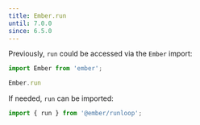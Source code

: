 ```yaml
---
title: Ember.run
until: 7.0.0
since: 6.5.0
---
```



Previously, `run` could be accessed via the `Ember` import:
```js
import Ember from 'ember';

Ember.run
```

If needed, `run` can be imported:
```js
import { run } from '@ember/runloop';
```
